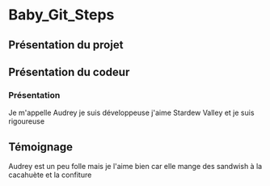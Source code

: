 
# Baby_Git_Steps

## Présentation du projet

## Présentation du codeur

### Présentation

Je m'appelle Audrey je suis développeuse j'aime Stardew Valley et je suis rigoureuse

## Témoignage

Audrey est un peu folle mais je l'aime bien car elle mange des sandwish à la cacahuète et la confiture